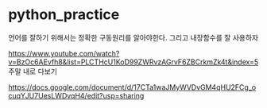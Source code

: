 # python_practice
언어를 잘하기 위해서는 정확한 구동원리를 알아야한다. 그리고 내장함수를 잘 사용하자

https://www.youtube.com/watch?v=BzOc6AEvfh8&list=PLCTHcU1KoD99ZWRvzAGrvF6ZBCrkmZk4t&index=5
주말 내로 다보기

https://docs.google.com/document/d/17CTa1waJMyWVDvGM4qHU2FCg_ocuqYJU7UesLWDvqH4/edit?usp=sharing
